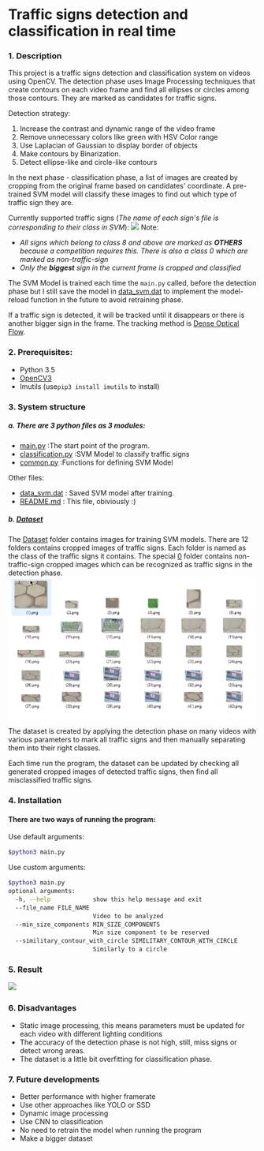 # Traffic signs detection and classification in real time


### 1. Description ###
This project is a traffic signs detection and classification system on videos using OpenCV.
The detection phase uses Image Processing techniques that create contours on each video frame and find all ellipses or circles among those contours. They are marked as candidates for traffic signs.

Detection strategy:
1. Increase the contrast and dynamic range of the video frame
2. Remove unnecessary colors like green with HSV Color range
3. Use Laplacian of Gaussian to display border of objects
4. Make contours by Binarization.
5. Detect ellipse-like and circle-like contours

In the next phase - classification phase, a list of images are created by cropping from the original frame based on candidates' coordinate. A pre-trained SVM model will classify these images to find out which type of traffic sign they are.

Currently supported traffic signs (*The name of each sign's file is corresponding to their class in SVM*):
 ![](/images/all-signs.png)
Note:
- *All signs which belong to class 8 and above are marked as **OTHERS** because a competition requires this. There is also a class 0 which are marked as non-traffic-sign*
- *Only the **biggest** sign in the current frame is cropped and classified*

The SVM Model is trained each time the ```main.py``` called, before the detection phase but I still save the model in [data_svm.dat](data_svm.dat) to implement the model-reload function in the future to avoid retraining phase.

If a traffic sign is detected, it will be tracked until it disappears or there is another bigger sign in the frame. The tracking method is [Dense Optical Flow](https://docs.opencv.org/trunk/d7/d8b/tutorial_py_lucas_kanade.html).
### 2. Prerequisites:
- Python 3.5
- [OpenCV3](https://opencv.org/)
- Imutils (use```pip3 install imutils``` to install)

### 3. System structure
##### a. There are 3 python files as 3 modules:
- [main.py](main.py) :The start point of the program.
- [classification.py](classification.py) :SVM Model to classify traffic signs
- [common.py](common.py) :Functions for defining SVM Model

Other files:
- [data_svm.dat](data_svm.dat) : Saved SVM model after training.
- [README.md](README.md) : This file, obiviously :)

##### b. [Dataset](dataset)
The [Dataset](dataset) folder contains images for training SVM models. There are 12 folders contains cropped images of traffic signs. Each folder is named as the class of the traffic signs it contains. The special [0](dataset/0) folder contains non-traffic-sign cropped images which can be recognized as traffic signs in the detection phase. 
![Wrong detected traffic signs](images/0.png)

The dataset is created by applying the detection phase on many videos with various parameters to mark all traffic signs and then manually separating them into their right classes.

Each time run the program, the dataset can be updated by checking all generated cropped images of detected traffic signs, then find all misclassified traffic signs.
### 4. Installation
#### There are two ways of running the program:
Use default arguments:
```sh
$python3 main.py
```
Use custom arguments: 
```sh
$python3 main.py
optional arguments:
  -h, --help            show this help message and exit
  --file_name FILE_NAME
                        Video to be analyzed
  --min_size_components MIN_SIZE_COMPONENTS
                        Min size component to be reserved
  --similitary_contour_with_circle SIMILITARY_CONTOUR_WITH_CIRCLE
                        Similarly to a circle
```
### 5. Result
![](images/demo.gif)
### 6. Disadvantages
- Static image processing, this means parameters must be updated for each video with different lighting conditions
- The accuracy of the detection phase is not high, still, miss signs or detect wrong areas.
- The dataset is a little bit overfitting for classification phase. 
### 7. Future developments
- Better performance with higher framerate
- Use other approaches like YOLO or SSD
- Dynamic image processing
- Use CNN to classification
- No need to retrain the model when running the program
- Make a bigger dataset


